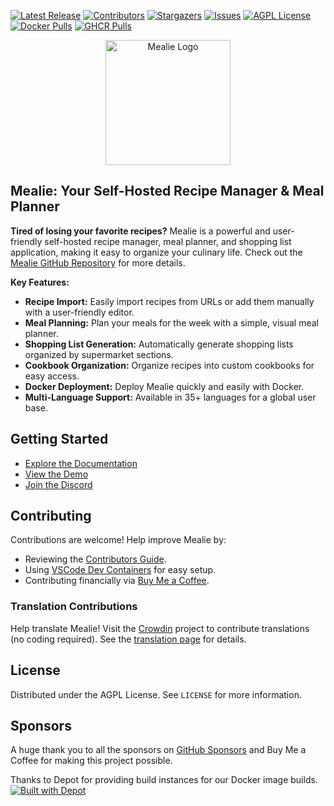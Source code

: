 [![Latest Release][latest-release-shield]][latest-release-url]
[![Contributors][contributors-shield]][contributors-url]
[![Stargazers][stars-shield]][stars-url]
[![Issues][issues-shield]][issues-url]
[![AGPL License][license-shield]][license-url]
[![Docker Pulls][docker-pull]][docker-url]
[![GHCR Pulls][ghcr-pulls]][ghcr-url]

<p align="center">
  <a href="https://github.com/mealie-recipes/mealie">
    <img src="docs/docs/assets/img/home_screenshot.png" alt="Mealie Logo" width="200">
  </a>
</p>

## Mealie: Your Self-Hosted Recipe Manager & Meal Planner

**Tired of losing your favorite recipes?** Mealie is a powerful and user-friendly self-hosted recipe manager, meal planner, and shopping list application, making it easy to organize your culinary life. Check out the [Mealie GitHub Repository](https://github.com/mealie-recipes/mealie) for more details.

**Key Features:**

*   **Recipe Import:** Easily import recipes from URLs or add them manually with a user-friendly editor.
*   **Meal Planning:** Plan your meals for the week with a simple, visual meal planner.
*   **Shopping List Generation:** Automatically generate shopping lists organized by supermarket sections.
*   **Cookbook Organization:** Organize recipes into custom cookbooks for easy access.
*   **Docker Deployment:** Deploy Mealie quickly and easily with Docker.
*   **Multi-Language Support:** Available in 35+ languages for a global user base.

## Getting Started

*   [Explore the Documentation](https://docs.mealie.io/)
*   [View the Demo](https://demo.mealie.io/)
*   [Join the Discord](https://discord.gg/QuStdQGSGK)

## Contributing

Contributions are welcome!  Help improve Mealie by:

*   Reviewing the [Contributors Guide](https://nightly.mealie.io/contributors/developers-guide/code-contributions/).
*   Using [VSCode Dev Containers](https://code.visualstudio.com/docs/remote/containers) for easy setup.
*   Contributing financially via [Buy Me a Coffee](https://www.buymeacoffee.com/haykot).

### Translation Contributions

Help translate Mealie! Visit the [Crowdin](https://crowdin.com/project/mealie) project to contribute translations (no coding required).  See the [translation page](https://nightly.mealie.io/contributors/translating/) for details.

## License

Distributed under the AGPL License. See `LICENSE` for more information.

## Sponsors

A huge thank you to all the sponsors on [GitHub Sponsors](https://github.com/sponsors/hay-kot) and Buy Me a Coffee for making this project possible.

Thanks to Depot for providing build instances for our Docker image builds.
[![Built with Depot](https://depot.dev/badges/built-with-depot.svg)](https://depot.dev?utm_source=Mealie)


<!-- MARKDOWN LINKS & IMAGES -->
<!-- https://www.markdownguide.org/basic-syntax/#reference-style-links -->
[contributors-shield]: https://img.shields.io/github/contributors/mealie-recipes/mealie.svg?style=flat-square
[docker-pull]: https://img.shields.io/docker/pulls/hkotel/mealie?style=flat-square
[docker-url]: https://hub.docker.com/r/hkotel/mealie
[ghcr-pulls]: https://img.shields.io/badge/dynamic/json?url=https%3A%2F%2Fipitio.github.io%2Fbackage%2Fmealie-recipes%2Fmealie%2Fmealie.json&query=%24.downloads&style=flat-square&label=ghcr%20pulls
[ghcr-url]: https://github.com/mealie-recipes/mealie/pkgs/container/mealie
[contributors-url]: https://github.com/mealie-recipes/mealie/graphs/contributors
[stars-shield]: https://img.shields.io/github/stars/mealie-recipes/mealie.svg?style=flat-square
[stars-url]: https://github.com/mealie-recipes/mealie/stargazers
[issues-shield]: https://img.shields.io/github/issues/mealie-recipes/mealie.svg?style=flat-square
[issues-url]: https://github.com/mealie-recipes/mealie/issues
[latest-release-shield]: https://img.shields.io/github/v/release/mealie-recipes/mealie?style=flat-square&label=latest%20release
[latest-release-url]: https://github.com/mealie-recipes/mealie/releases
[license-shield]: https://img.shields.io/github/license/mealie-recipes/mealie.svg?style=flat-square
[license-url]: https://github.com/mealie-recipes/mealie/blob/mealie-next/LICENSE